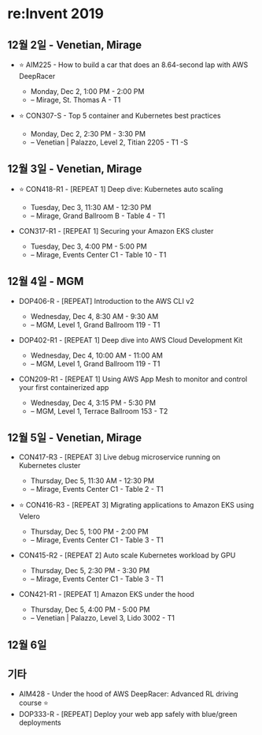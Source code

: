 # re:Invent 2019

## 12월 2일 - Venetian, Mirage

* :star: AIM225 - How to build a car that does an 8.64-second lap with AWS DeepRacer
  * Monday, Dec 2, 1:00 PM - 2:00 PM
  * – Mirage, St. Thomas A - T1

* :star: CON307-S - Top 5 container and Kubernetes best practices
  * Monday, Dec 2, 2:30 PM - 3:30 PM
  * – Venetian | Palazzo, Level 2, Titian 2205 - T1 -S

## 12월 3일 - Venetian, Mirage

* :star: CON418-R1 - [REPEAT 1] Deep dive: Kubernetes auto scaling
  * Tuesday, Dec 3, 11:30 AM - 12:30 PM
  * – Mirage, Grand Ballroom B - Table 4 - T1

* CON317-R1 - [REPEAT 1] Securing your Amazon EKS cluster
  * Tuesday, Dec 3, 4:00 PM - 5:00 PM
  * – Mirage, Events Center C1 - Table 10 - T1

## 12월 4일 - MGM

* DOP406-R - [REPEAT] Introduction to the AWS CLI v2
  * Wednesday, Dec 4, 8:30 AM - 9:30 AM
  * – MGM, Level 1, Grand Ballroom 119 - T1

* DOP402-R1 - [REPEAT 1] Deep dive into AWS Cloud Development Kit
  * Wednesday, Dec 4, 10:00 AM - 11:00 AM
  * – MGM, Level 1, Grand Ballroom 119 - T1

* CON209-R1 - [REPEAT 1] Using AWS App Mesh to monitor and control your first containerized app
  * Wednesday, Dec 4, 3:15 PM - 5:30 PM
  * – MGM, Level 1, Terrace Ballroom 153 - T2

## 12월 5일 - Venetian, Mirage

* CON417-R3 - [REPEAT 3] Live debug microservice running on Kubernetes cluster
  * Thursday, Dec 5, 11:30 AM - 12:30 PM
  * – Mirage, Events Center C1 - Table 2 - T1

* :star: CON416-R3 - [REPEAT 3] Migrating applications to Amazon EKS using Velero
  * Thursday, Dec 5, 1:00 PM - 2:00 PM
  * – Mirage, Events Center C1 - Table 3 - T1

* CON415-R2 - [REPEAT 2] Auto scale Kubernetes workload by GPU
  * Thursday, Dec 5, 2:30 PM - 3:30 PM
  * – Mirage, Events Center C1 - Table 3 - T1

* CON421-R1 - [REPEAT 1] Amazon EKS under the hood
  * Thursday, Dec 5, 4:00 PM - 5:00 PM
  * – Venetian | Palazzo, Level 3, Lido 3002 - T1

## 12월 6일

## 기타

* AIM428 - Under the hood of AWS DeepRacer: Advanced RL driving course :star:
* DOP333-R - [REPEAT] Deploy your web app safely with blue/green deployments
